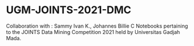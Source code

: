 # UGM-JOINTS-2021-DMC
Collaboration with : Sammy Ivan K., Johannes Billie C
Notebooks pertaining to the JOINTS Data Mining Competition 2021 held by Universitas Gadjah Mada.
